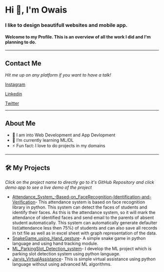 <html>
<head>
<!-- <title>Raza Owais</title>
<script src="https://kit.fontawesome.com/5ddfbbb54d.js" crossorigin="anonymous"></script> -->
 </head>
   <body>
<h1>Hi 👋, I'm Owais</h1>

<h3>I like to design beautifull websites and mobile app.</h3>


<h4>Welcome to my Profile. This is an overview of all the work I did and I'm planning to do.</h4>
<hr>
<h2>Contact Me</h2>
<em>Hit me up on any platform if you want to have a talk!</em>
 
 <a href="https://www.instagram.com/raza_owais04/" target="_blank">Instagram</a>

<a href="https://www.linkedin.com/in/owais-raza-91562b240/" target="_blank">Linkedin</a>       

<a href="https://twitter.com/RazaOwais17?t=I00p48vOa84v35O2vjnE8w&s=08" target="_blank">Twitter</a>
<hr>
<h2>About Me</h2>
<ul>
   <li>🔭 I am into Web Development and App Devlopment</li>
<li>🌱 I’m currently learning ML/DL</li>
<li>⚡ Fun fact: I love to do projects in my domains</li>
</ul>
<hr>
<h2>🛠 My Projects</h2>
<em>Click on the project name to directly go to it's GitHub Repository and click demo app to see a live demo of the project</em>

      
      
  <ul>
     <li><a href="https://github.com/OwaisRaza04/Attendance_System_-Based-on_FaceRecognition-Identification-and-Verification ">Attendance_System_-Based-on_FaceRecognition-Identification-and-Verification</a>- This attendance system is based on face recognition library in python. This system can detect the faces of students and identify their faces. As this is the attendance system, so it will mark the attendance of identified faces and send email to the parents of absent student automatically. This system can automatically generate defaulter list(attendance less then 75%) of students and can also save all records in txt file as well as in excel sheet with graph representation of the data.</li>
      <li><a href="https://github.com/OwaisRaza04/SnakeGame_using_Hand_gesture ">SnakeGame_using_Hand_gesture</a>- A simple snake game in python language and using hand tracking module.</li>
      <li><a href="https://github.com/OwaisRaza04/ML_ParkingSlot_Detection_system">ML_ParkingSlot_Detection_system</a>- I develop the ML project which is parking slot detection system using python language.</li>
      <li><a href="https://github.com/OwaisRaza04/Jarvis_VirtualAssistance">Jarvis_VirtualAssistance</a>- This is simple virtual assistance using python language without using advanced ML algorithms.</li>
     
   </ul>
   </body>
   </html>
